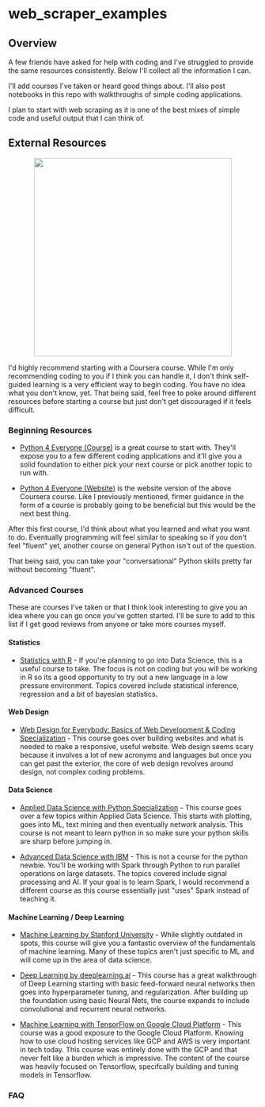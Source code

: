 # web_scraper_examples

## Overview

A few friends have asked for help with coding and I've struggled to provide the same resources consistently. Below I'll collect all the information I can.

I'll add courses I've taken or heard good things about. I'll also post notebooks in this repo with walkthroughs of simple coding applications. 

I plan to start with web scraping as it is one of the best mixes of simple code and useful output that I can think of.

## External Resources


<p align="center">
 <a href="https://www.coursera.org/">
  <img width=400px src="https://about.coursera.org/careers/static/media/coursera.da90eb26.svg">
 </a>
</p>
I'd highly recommend starting with a Coursera course. While I'm only recommending coding to you if I think you can handle it, I don't think self-guided learning is a very efficient way to begin coding. You have no idea what you don't know, yet. That being said, feel free to poke around different resources before starting a course but just don't get discouraged if it feels difficult.

### Beginning Resources

- [Python 4 Everyone (Course)](https://www.coursera.org/specializations/python) is a great course to start with. They'll expose you to a few different coding applications and it'll give you a solid foundation to either pick your next course or pick another topic to run with.

- [Python 4 Everyone (Website)](https://www.py4e.com/lessons) is the website version of the above Coursera course. Like I previously mentioned, firmer guidance in the form of a course is probably going to be beneficial but this would be the next best thing.

After this first course, I'd think about what you learned and what you want to do. Eventually programming will feel similar to speaking so if you don't feel "fluent" yet, another course on general Python isn't out of the question. 

That being said, you can take your "conversational" Python skills pretty far without becoming "fluent". 

### Advanced Courses

These are courses I've taken or that I think look interesting to give you an idea where you can go once you've gotten started. I'll be sure to add to this list if I get good reviews from anyone or take more courses myself. 

#### Statistics

- [Statistics with R](https://www.coursera.org/specializations/statistics) - If you're planning to go into Data Science, this is a useful course to take. The focus is not on coding but you will be working in R so its a good opportunity to try out a new language in a low pressure environment. Topics covered include statistical inference, regression and a bit of bayesian statistics. 

#### Web Design

- [Web Design for Everybody: Basics of Web Development & Coding Specialization](https://www.coursera.org/specializations/web-design?) - This course goes over building websites and what is needed to make a responsive, useful website. Web design seems scary because it involves a lot of new acronyms and languages but once you can get past the exterior, the core of web design revolves around design, not complex coding problems. 

#### Data Science

- [Applied Data Science with Python Specialization](https://www.coursera.org/specializations/data-science-python) - This course goes over a few topics within Applied Data Science. This starts with plotting, goes into ML, text mining and then eventually network analysis. This course is not meant to learn python in so make sure your python skills are sharp before jumping in.

- [Advanced Data Science with IBM](https://www.coursera.org/specializations/advanced-data-science-ibm) - This is not a course for the python newbie. You'll be working with Spark through Python to run parallel operations on large datasets. The topics covered include signal processing and AI. If your goal is to learn Spark, I would recommend a different course as this course essentially just "uses" Spark instead of teaching it. 

#### Machine Learning / Deep Learning

- [Machine Learning by Stanford University](https://www.coursera.org/learn/machine-learning/home/welcome) - While slightly outdated in spots, this course will give you a fantastic overview of the fundamentals of machine learning. Many of these topics aren't just specific to ML and will come up in the area of data science. 

- [Deep Learning by deeplearning.ai](https://www.coursera.org/specializations/deep-learning) - This course has a great walkthrough of Deep Learning starting with basic feed-forward neural networks then goes into hyperparameter tuning, and regularization. After building up the foundation using basic Neural Nets, the course expands to include convolutional and recurrent neural networks. 

 - [Machine Learning with TensorFlow on Google Cloud Platform]() - This course was a good exposure to the Google Cloud Platform. Knowing how to use cloud hosting services like GCP and AWS is very important in tech today. This course was entirely done with the GCP and that never felt like a burden which is impressive. The content of the course was heavily focused on Tensorflow, specifcally building and tuning models in Tensorflow. 
 
 
 ### FAQ
 
 

